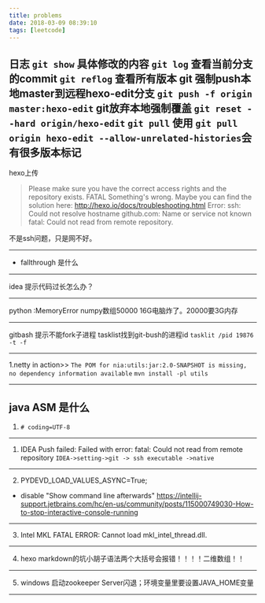```yaml
---
title: problems
date: 2018-03-09 08:39:10
tags: [leetcode]
---
```

日志
`git show` 具体修改的内容
`git log` 查看当前分支的commit
`git reflog` 查看所有版本
git 强制push本地master到远程hexo-edit分支
`git push -f origin master:hexo-edit`
git放弃本地强制覆盖
`git reset --hard origin/hexo-edit`
`git pull`
使用
`git pull origin hexo-edit --allow-unrelated-histories`会有很多版本标记
---
hexo上传
> Please make sure you have the correct access rights
and the repository exists.
FATAL Something's wrong. Maybe you can find the solution here: http://hexo.io/docs/troubleshooting.html
Error: ssh: Could not resolve hostname github.com: Name or service not known
fatal: Could not read from remote repository.

不是ssh问题，只是网不好。

---

- fallthrough 是什么

---

idea 提示代码过长怎么办？

---

python :MemoryError numpy数组50000 16G电脑炸了。20000要3G内存

---
gitbash 提示不能fork子进程
tasklist找到git-bush的进程id
`tasklit /pid 19876 -t -f`

---

1.netty in action>>
`The POM for nia:utils:jar:2.0-SNAPSHOT is missing, no dependency information available`
`mvn install -pl utils`

---

 java ASM 是什么
---
1. `# coding=UTF-8`
---
1. IDEA Push failed: Failed with error: fatal: Could not read from remote repository
`IDEA->setting->git -> ssh executable ->native`
---
2. PYDEVD_LOAD_VALUES_ASYNC=True;
-  disable "Show command line afterwards" 
https://intellij-support.jetbrains.com/hc/en-us/community/posts/115000749030-How-to-stop-interactive-console-running
---
3. Intel MKL FATAL ERROR: Cannot load mkl_intel_thread.dll.
---
4. hexo markdown的坑小胡子语法两个大括号会报错！！！！二维数组！！
---
5. windows 启动zookeeper Server闪退；环境变量里要设置JAVA_HOME变量
---
